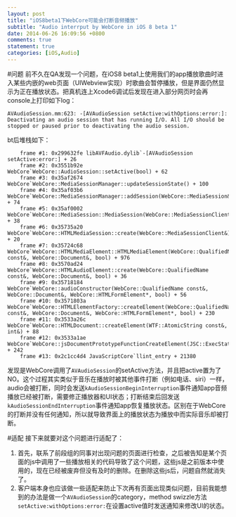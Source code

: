 ```yaml
---
layout: post
title: "iOS8beta1下WebCore可能会打断音频播放"
subtitle: "Audio interrput by WebCore in iOS 8 beta 1"
date: 2014-06-26 16:09:56 +0800
comments: true
statement: true
categories: [iOS,Audio]
---
```


#问题
前不久在QA发现一个问题，在iOS8 beta1上使用我们的app播放歌曲时进入某些内嵌的web页面（UIWebview实现）时歌曲会暂停播放，但是界面仍然显示为正在播放状态。把真机连上Xcode6调试后发现在进入部分网页时会再console上打印如下log：

	AVAudioSession.mm:623: -[AVAudioSession setActive:withOptions:error:]: Deactivating an audio session that has running I/O. All I/O should be stopped or paused prior to deactivating the audio session.
	
bt后堆栈如下：

```
    frame #1: 0x299632fe libAVFAudio.dylib`-[AVAudioSession setActive:error:] + 26
    frame #2: 0x3551b92e WebCore`WebCore::AudioSession::setActive(bool) + 62
    frame #3: 0x35af2674 WebCore`WebCore::MediaSessionManager::updateSessionState() + 100
    frame #4: 0x35af03b6 WebCore`WebCore::MediaSessionManager::addSession(WebCore::MediaSession&) + 74
    frame #5: 0x35af0002 WebCore`WebCore::MediaSession::MediaSession(WebCore::MediaSessionClient&) + 38
    frame #6: 0x35735a20 WebCore`WebCore::HTMLMediaSession::create(WebCore::MediaSessionClient&) + 20
    frame #7: 0x35724c68 WebCore`WebCore::HTMLMediaElement::HTMLMediaElement(WebCore::QualifiedName const&, WebCore::Document&, bool) + 976
    frame #8: 0x3570ad24 WebCore`WebCore::HTMLAudioElement::create(WebCore::QualifiedName const&, WebCore::Document&, bool) + 36
    frame #9: 0x35718184 WebCore`WebCore::audioConstructor(WebCore::QualifiedName const&, WebCore::Document&, WebCore::HTMLFormElement*, bool) + 56
    frame #10: 0x3571803a WebCore`WebCore::HTMLElementFactory::createElement(WebCore::QualifiedName const&, WebCore::Document&, WebCore::HTMLFormElement*, bool) + 230
    frame #11: 0x3533a26c WebCore`WebCore::HTMLDocument::createElement(WTF::AtomicString const&, int&) + 88
    frame #12: 0x3533a1ae WebCore`WebCore::jsDocumentPrototypeFunctionCreateElement(JSC::ExecState*) + 242
    frame #13: 0x2c1cc4d4 JavaScriptCore`llint_entry + 21380
```

发现是WebCore调用了`AVAudioSession`的setActive方法，并且把active置为了NO。这个过程其实类似于音乐在播放时被其他事件打断（例如电话、siri）一样，audio会被打断，同时会发送`kAudioSessionBeginInterruption`事件通知app音频播放已经被打断，需要修正播放器和UI状态；打断结束后回发送`kAudioSessionEndInterruption`事件通知app恢复播放状态。区别在于WebCore的打断并没有任何通知，所以就导致界面上的播放状态为播放中而实际音乐却被打断。

#适配
接下来就要对这个问题进行适配了：

1. 首先，联系了前段组的同事对出现问题的页面进行检查，之后被告知是某个页面的js中调用了一些播放相关的代码导致了这个问题，这些js是之前版本中使用的，现在已经被废弃但没有及时的删除。在删除这些js后，问题自然就消失了。
2. 客户端本身也应该做一些适配来防止下次再有页面出现类似问题，目前我能想到的办法是做一个`AVAudioSession`的category，method swizzle方法`setActive:withOptions:error:`在设置active值时发送通知来修改UI的状态。